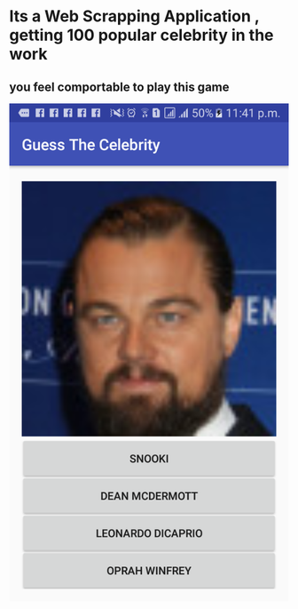 # Its a Web Scrapping Application , getting 100 popular celebrity in the work

## you feel comportable to play this game

![Guess the Celebrity](https://github.com/tapos007/Guess-The-celebrity-/blob/master/Screenshot.png)
